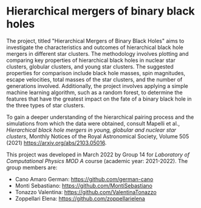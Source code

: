 # Hierarchical mergers of binary black holes
The project, titled "Hierarchical Mergers of Binary Black Holes" aims to investigate the characteristics and outcomes of hierarchical black hole mergers in different star clusters. The methodology involves plotting and comparing key properties of hierarchical black holes in nuclear star clusters, globular clusters, and young star clusters. The suggested properties for comparison include black hole masses, spin magnitudes, escape velocities, total masses of the star clusters, and the number of generations involved. Additionally, the project involves applying a simple machine learning algorithm, such as a random forest, to determine the features that have the greatest impact on the fate of a binary black hole in the three types of star clusters.

To gain a deeper understanding of the hierarchical pairing process and the simulations from which the data were obtained, consult Mapelli et al., *Hierarchical black hole mergers in young, globular and nuclear star clusters*, Monthly Notices of the Royal Astronomical Society, Volume 505 (2021) https://arxiv.org/abs/2103.05016. 

This project was developed in March 2022 by Group 14 for *Laboratory of Computational Physics MOD A* course (academic year: 2021-2022). 
The group members are:
- Cano Amaro German: https://github.com/german-cano
- Monti Sebastiano: https://github.com/MontiSebastiano
- Tonazzo Valentina: https://github.com/ValentinaTonazzo
- Zoppellari Elena: https://github.com/zoppellarielena
